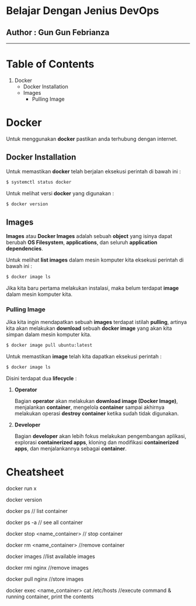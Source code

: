 # Belajar Dengan Jenius DevOps

## Author : Gun Gun Febrianza

-------



# Table of Contents

1. Docker
   - Docker Installation
   - Images
     - Pulling Image

# Docker

Untuk menggunakan **docker** pastikan anda terhubung dengan internet.

## Docker Installation

Untuk memastikan **docker** telah berjalan eksekusi perintah di bawah ini :

```bash
$ systemctl status docker
```

Untuk melihat versi **docker** yang digunakan :

```bash
$ docker version
```

## Images

**Images** atau **Docker Images** adalah sebuah **object** yang isinya dapat berubah **OS Filesystem**, **applications**, dan seluruh **application dependencies**. 

Untuk melihat **list images** dalam mesin komputer kita eksekusi perintah di bawah ini :

```bash
$ docker image ls
```

Jika kita baru pertama melakukan instalasi, maka belum terdapat **image** dalam mesin komputer kita.

### Pulling Image

Jika kita ingin mendapatkan sebuah **images** terdapat istilah **pulling**, artinya kita akan melakukan **download** sebuah **docker image** yang akan kita simpan dalam mesin komputer kita.

```bash
$ docker image pull ubuntu:latest
```

Untuk memastikan **image** telah kita dapatkan eksekusi perintah :

```bash
$ docker image ls
```









Disini terdapat dua **lifecycle** : 

1. **Operator**

   Bagian **operator** akan melakukan **download image (Docker Image)**, menjalankan **container**, mengelola **container** sampai akhirnya melakukan operasi **destroy container** ketika sudah tidak digunakan.

2. **Developer**

   Bagian **developer** akan lebih fokus melakukan pengembangan aplikasi, explorasi **containerized apps**, kloning dan modifikasi **containerized apps**, dan menjalankannya sebagai **container**.





# Cheatsheet

docker run x 

docker version

docker ps // list container

docker ps -a // see all container

docker stop <name_container> // stop container

docker rm <name_container> //remove container

docker images //list available images

docker rmi nginx //remove images

docker pull nginx //store images

docker exec <name_container> cat /etc/hosts //execute command & running container, print the contents
